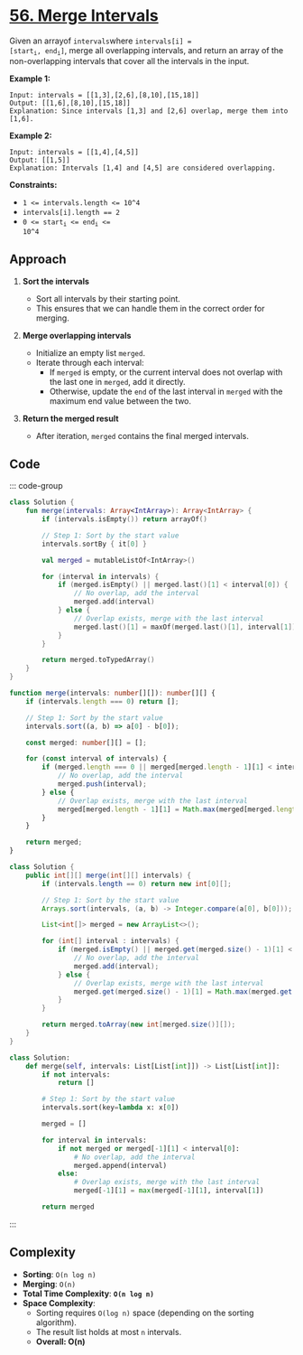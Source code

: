 # [56. Merge Intervals](https://leetcode.com/problems/merge-intervals/description/?envType=study-plan-v2&envId=top-interview-150)

Given an arrayof <code>intervals</code>where <code>intervals[i] = [start<sub>i</sub>, end<sub>i</sub>]</code>, merge all overlapping intervals, and return an array of the non-overlapping intervals that cover all the intervals in the input.

**Example 1:** 

```
Input: intervals = [[1,3],[2,6],[8,10],[15,18]]
Output: [[1,6],[8,10],[15,18]]
Explanation: Since intervals [1,3] and [2,6] overlap, merge them into [1,6].
```

**Example 2:** 

```
Input: intervals = [[1,4],[4,5]]
Output: [[1,5]]
Explanation: Intervals [1,4] and [4,5] are considered overlapping.
```

**Constraints:** 

- <code>1 <= intervals.length <= 10^4</code>
- <code>intervals[i].length == 2</code>
- <code>0 <= start<sub>i</sub> <= end<sub>i</sub> <= 10^4</code>

## Approach

1. **Sort the intervals**  
   - Sort all intervals by their starting point.  
   - This ensures that we can handle them in the correct order for merging.

2. **Merge overlapping intervals**  
   - Initialize an empty list `merged`.  
   - Iterate through each interval:
     - If `merged` is empty, or the current interval does not overlap with the last one in `merged`, add it directly.  
     - Otherwise, update the `end` of the last interval in `merged` with the maximum end value between the two.

3. **Return the merged result**  
   - After iteration, `merged` contains the final merged intervals.

## Code

::: code-group

```kotlin [Kotlin]
class Solution {
    fun merge(intervals: Array<IntArray>): Array<IntArray> {
        if (intervals.isEmpty()) return arrayOf()

        // Step 1: Sort by the start value
        intervals.sortBy { it[0] }

        val merged = mutableListOf<IntArray>()

        for (interval in intervals) {
            if (merged.isEmpty() || merged.last()[1] < interval[0]) {
                // No overlap, add the interval
                merged.add(interval)
            } else {
                // Overlap exists, merge with the last interval
                merged.last()[1] = maxOf(merged.last()[1], interval[1])
            }
        }

        return merged.toTypedArray()
    }
}
```

```typescript [TypeScript]
function merge(intervals: number[][]): number[][] {
    if (intervals.length === 0) return [];

    // Step 1: Sort by the start value
    intervals.sort((a, b) => a[0] - b[0]);

    const merged: number[][] = [];

    for (const interval of intervals) {
        if (merged.length === 0 || merged[merged.length - 1][1] < interval[0]) {
            // No overlap, add the interval
            merged.push(interval);
        } else {
            // Overlap exists, merge with the last interval
            merged[merged.length - 1][1] = Math.max(merged[merged.length - 1][1], interval[1]);
        }
    }

    return merged;
}
```

```java [Java]
class Solution {
    public int[][] merge(int[][] intervals) {
        if (intervals.length == 0) return new int[0][];

        // Step 1: Sort by the start value
        Arrays.sort(intervals, (a, b) -> Integer.compare(a[0], b[0]));

        List<int[]> merged = new ArrayList<>();

        for (int[] interval : intervals) {
            if (merged.isEmpty() || merged.get(merged.size() - 1)[1] < interval[0]) {
                // No overlap, add the interval
                merged.add(interval);
            } else {
                // Overlap exists, merge with the last interval
                merged.get(merged.size() - 1)[1] = Math.max(merged.get(merged.size() - 1)[1], interval[1]);
            }
        }

        return merged.toArray(new int[merged.size()][]);
    }
}
```

```python [Python]
class Solution:
    def merge(self, intervals: List[List[int]]) -> List[List[int]]:
        if not intervals:
            return []

        # Step 1: Sort by the start value
        intervals.sort(key=lambda x: x[0])

        merged = []

        for interval in intervals:
            if not merged or merged[-1][1] < interval[0]:
                # No overlap, add the interval
                merged.append(interval)
            else:
                # Overlap exists, merge with the last interval
                merged[-1][1] = max(merged[-1][1], interval[1])

        return merged
```

:::

## Complexity

- **Sorting**: `O(n log n)`  
- **Merging**: `O(n)`  
- **Total Time Complexity**: **`O(n log n)`**  
- **Space Complexity**:  
  - Sorting requires `O(log n)` space (depending on the sorting algorithm).  
  - The result list holds at most `n` intervals.  
  - **Overall: O(n)**

